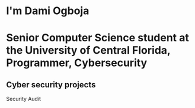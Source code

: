 <h1>I'm Dami Ogboja</h1>
<h1>Senior Computer Science student at the University of Central Florida, Programmer, Cybersecurity</h1>
<h2>Cyber security projects</h2>

Security Audit
<!--
**DamiOgboja/DamiOgboja** is a ✨ _special_ ✨ repository because its `README.md` (this file) appears on your GitHub profile.
-->
